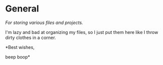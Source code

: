 # General
*For storing various files and projects.*

I'm lazy and bad at organizing my files, so I just put them here like I throw dirty clothes in a corner.



*Best wishes,

beep boop*
